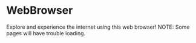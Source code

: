# WebBrowser
Explore and experience the internet using this web browser! NOTE: Some pages will have trouble loading.

